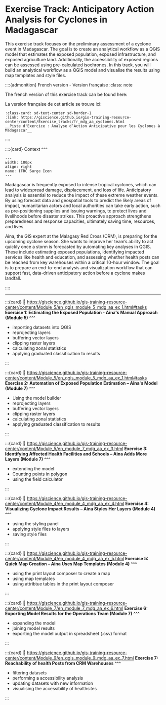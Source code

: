 # Exercise Track: Anticipatory Action Analysis for Cyclones in Madagascar


This exercise track focuses on the preliminary assessment of a cyclone event in Madagascar. The goal is to create 
an analytical workflow as a QGIS model that estimates the exposed population, exposed infrastructure, and exposed 
agriculture land. Additionally, the accessibility of exposed regions can be assessed using pre-calculated 
isochrones. 
In this track, you will build an analytical workflow as a QGIS model and visualise the results using map templates 
and style files. 

::::{admonition} French version - Version française
:class: note

The french version of this exercise track can be found here: 

La version française de cet article se trouve ici:

```{card}
:class-card: sd-text-center sd-border-1
:link: https://giscience.github.io/gis-training-resource-center/content/Exercise_tracks/fr_mdg_aa_cyclones.html
__Piste d'Exercice : Analyse d’Action Anticipative pour les Cyclones à Madagascar__ 
```

::::

::::{card} 
Context
^^^

```{figure} /fig/IFRC-icons-colour_SURGE.png
---
width: 100px
align: right
name: IFRC Surge Icon
---
```

Madagascar is frequently exposed to intense tropical cyclones, which can lead to widespread damage, displacement, and loss of life. Anticipatory analysis is essential to reduce the impact of these extreme weather events. By using forecast data and geospatial tools to predict the likely areas of impact, humanitarian actors and local authorities can take early action, such as pre-positioning supplies and issuing warnings, to protect lives and livelihoods before disaster strikes. This proactive approach strengthens preparedness and response capacities, ultimately saving time, resources, and lives.

Aina, the GIS expert at the Malagasy Red Cross (CRM), is preparing for the upcoming cyclone season. She wants to improve her team’s ability to act quickly once a storm is forecasted by automating key analyses in QGIS. These include estimating exposed populations, identifying impacted services like health and education, and assessing whether health posts can be reached from key warehouses within a critical 10-hour window.
The goal is to prepare an end-to-end analysis and visualization workflow that can support fast, data-driven anticipatory action before a cyclone makes landfall.

::::

---


:::{card}
:link: https://giscience.github.io/gis-training-resource-center/content/Module_5/en_qgis_module_5_mdg_aa_ex_1.html#tasks
__Exercise 1: Estimating the Exposed Population - Aina's Manual Approach (Module 5)__
^^^


- importing datasets into QGIS
- reprojecting layers
- buffering vector layers
- clipping raster layers
- calculating zonal statistics
- applying graduated classification to results


:::

:::{card}
:link: https://giscience.github.io/gis-training-resource-center/content/Module_5/en_qgis_module_5_mdg_aa_ex_1.html#tasks
__Exercise 2: Automation of Exposed Population Estimation – Aina's Model (Module 7)__
^^^

- Using the model builder
- reprojecting layers
- buffering vector layers
- clipping raster layers
- calculating zonal statistics
- applying graduated classification to results

:::

:::{card}
:link: https://giscience.github.io/gis-training-resource-center/content/Module_5/en_module_7_mdg_aa_ex_3.html
__Exercise 3: Identifying Affected Health Facilities and Schools – Aina Adds More Layers (Module 7)__
^^^

- extending the model 
- Counting points in polygon
- using the field calculator

:::

:::{card}
:link: https://giscience.github.io/gis-training-resource-center/content/Module_4/en_module_4_mdg_aa_ex_4.html
__Exercise 4: Visualizing Cyclone Impact Results – Aina Styles Her Layers (Module 4)__
^^^

- using the styling panel
- applying style files to layers
- saving style files

:::

:::{card}
:link: https://giscience.github.io/gis-training-resource-center/content/Module_4/en_module_4_mdg_aa_ex_5.html
__Exercise 5: Quick Map Creation – Aina Uses Map Templates (Module 4)__
^^^

- using the print layout composer to create a map
- using map templates
- using attribtue tables in the print layout composer

:::

:::{card}
:link: https://giscience.github.io/gis-training-resource-center/content/Module_7/en_module_7_mdg_aa_ex_6.html
__Exercise 6: Exporting Model Results for the Operations Team (Module 7)__
^^^

- expanding the model
- joining model results
- exporting the model output in spreadsheet (.csv) format

:::

:::{card}
:link: https://giscience.github.io/gis-training-resource-center/content/Module_9/en_qgis_module_9_mdg_aa_ex_7.html
__Exercise 7: Reachability of health Posts from CRM Warehouses__
^^^

- filtering datasets
- performing a accessibility analysis
- updating datasets with new information
- visualising the accessibility of healthsites

:::

